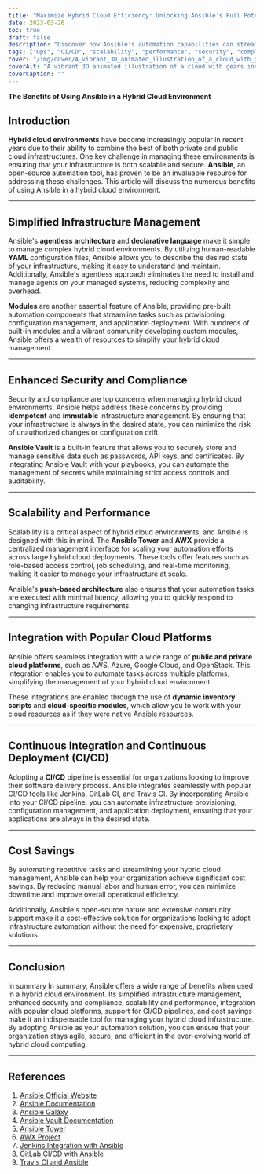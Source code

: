 ```yaml
---
title: "Maximize Hybrid Cloud Efficiency: Unlocking Ansible's Full Potential"
date: 2023-03-26
toc: true
draft: false
description: "Discover how Ansible's automation capabilities can streamline, secure, and optimize hybrid cloud environments for improved productivity."
tags: ["Ops", "CI/CD", "scalability", "performance", "security", "compliance", "integration", "Amazon Web Services", "Microsoft Azure", "Google Cloud", "Ansible Tower", "Ansible Galaxy", "Ansible Vault", "cost savings", "IT efficiency"]
cover: "/img/cover/A_vibrant_3D_animated_illustration_of_a_cloud_with_gears.png"
coverAlt: "A vibrant 3D animated illustration of a cloud with gears inside, representing a hybrid cloud environment, showcasing the efficient and automated management of the cloud infrastructure."
coverCaption: ""
---
```

**The Benefits of Using Ansible in a Hybrid Cloud Environment**

## Introduction

**Hybrid cloud environments** have become increasingly popular in recent years due to their ability to combine the best of both private and public cloud infrastructures. One key challenge in managing these environments is ensuring that your infrastructure is both scalable and secure. **Ansible**, an open-source automation tool, has proven to be an invaluable resource for addressing these challenges. This article will discuss the numerous benefits of using Ansible in a hybrid cloud environment.

______

## Simplified Infrastructure Management

Ansible's **agentless architecture** and **declarative language** make it simple to manage complex hybrid cloud environments. By utilizing human-readable **YAML** configuration files, Ansible allows you to describe the desired state of your infrastructure, making it easy to understand and maintain. Additionally, Ansible's agentless approach eliminates the need to install and manage agents on your managed systems, reducing complexity and overhead.

**Modules** are another essential feature of Ansible, providing pre-built automation components that streamline tasks such as provisioning, configuration management, and application deployment. With hundreds of built-in modules and a vibrant community developing custom modules, Ansible offers a wealth of resources to simplify your hybrid cloud management.

______

## Enhanced Security and Compliance

Security and compliance are top concerns when managing hybrid cloud environments. Ansible helps address these concerns by providing **idempotent** and **immutable** infrastructure management. By ensuring that your infrastructure is always in the desired state, you can minimize the risk of unauthorized changes or configuration drift.

**Ansible Vault** is a built-in feature that allows you to securely store and manage sensitive data such as passwords, API keys, and certificates. By integrating Ansible Vault with your playbooks, you can automate the management of secrets while maintaining strict access controls and auditability.

______

## Scalability and Performance

Scalability is a critical aspect of hybrid cloud environments, and Ansible is designed with this in mind. The **Ansible Tower** and **AWX** provide a centralized management interface for scaling your automation efforts across large hybrid cloud deployments. These tools offer features such as role-based access control, job scheduling, and real-time monitoring, making it easier to manage your infrastructure at scale.

Ansible's **push-based architecture** also ensures that your automation tasks are executed with minimal latency, allowing you to quickly respond to changing infrastructure requirements.

______

## Integration with Popular Cloud Platforms

Ansible offers seamless integration with a wide range of **public and private cloud platforms**, such as AWS, Azure, Google Cloud, and OpenStack. This integration enables you to automate tasks across multiple platforms, simplifying the management of your hybrid cloud environment.

These integrations are enabled through the use of **dynamic inventory scripts** and **cloud-specific modules**, which allow you to work with your cloud resources as if they were native Ansible resources.

______

## Continuous Integration and Continuous Deployment (CI/CD)

Adopting a **CI/CD** pipeline is essential for organizations looking to improve their software delivery process. Ansible integrates seamlessly with popular CI/CD tools like Jenkins, GitLab CI, and Travis CI. By incorporating Ansible into your CI/CD pipeline, you can automate infrastructure provisioning, configuration management, and application deployment, ensuring that your applications are always in the desired state.

______

## Cost Savings

By automating repetitive tasks and streamlining your hybrid cloud management, Ansible can help your organization achieve significant cost savings. By reducing manual labor and human error, you can minimize downtime and improve overall operational efficiency.

Additionally, Ansible's open-source nature and extensive community support make it a cost-effective solution for organizations looking to adopt infrastructure automation without the need for expensive, proprietary solutions.

______

## Conclusion

In summary In summary, Ansible offers a wide range of benefits when used in a hybrid cloud environment. Its simplified infrastructure management, enhanced security and compliance, scalability and performance, integration with popular cloud platforms, support for CI/CD pipelines, and cost savings make it an indispensable tool for managing your hybrid cloud infrastructure. By adopting Ansible as your automation solution, you can ensure that your organization stays agile, secure, and efficient in the ever-evolving world of hybrid cloud computing.

______

## References

1. [Ansible Official Website](https://www.ansible.com/)
2. [Ansible Documentation](https://docs.ansible.com/)
3. [Ansible Galaxy](https://galaxy.ansible.com/)
4. [Ansible Vault Documentation](https://docs.ansible.com/ansible/latest/user_guide/vault.html)
5. [Ansible Tower](https://www.ansible.com/products/tower)
6. [AWX Project](https://github.com/ansible/awx)
7. [Jenkins Integration with Ansible](https://plugins.jenkins.io/ansible/)
8. [GitLab CI/CD with Ansible](https://docs.gitlab.com/ee/ci/examples/ansible/)
9. [Travis CI and Ansible](https://docs.travis-ci.com/user/deployment/ansible/)


